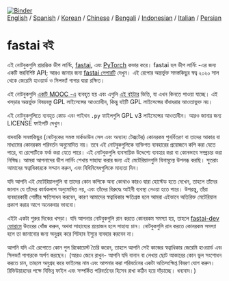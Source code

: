 [![Binder](https://mybinder.org/badge_logo.svg)](https://mybinder.org/v2/gh/fastai/fastbook/master)  
[English](./README.md) / [Spanish](./README_es.md) / [Korean](./README_ko.md) / [Chinese](./README_zh.md) / [Bengali](./README_bn.md) / [Indonesian](./README_id.md) / [Italian](./README_it.md) / [Persian](./README_fa.md)

# fastai বই

এই নোটবুকগুলি প্রারম্ভিক ডীপ লার্নিং, [fastai](https://docs.fast.ai/), এবং [PyTorch](https://pytorch.org/) কভার করে। fastai হল ডীপ লার্নিং -এর জন্য একটি স্তরবিশিষ্ট API; আরও জানার জন্য [fastai পেপারটি](https://www.mdpi.com/2078-2489/11/2/108) দেখুন। এই রেপোর অন্তর্ভুক্ত সমস্তকিছুর স্বত্ব ২০২০ সাল থেকে জেরেমি হাওয়ার্ড ও সিলভ্যাঁ গাগার দ্বারা রক্ষিত।

এই নোটবুকগুলি [একটি MOOC -এ](https://course.fast.ai) ব্যবহৃত হয় এবং এগুলি [এই বইটার](https://www.amazon.com/Deep-Learning-Coders-fastai-PyTorch/dp/1492045527) ভিত্তি, যা এখন কিনতে পাওয়া যাচ্ছে। এই খসড়ার অন্তর্ভুক্ত বিষয়বস্তু GPL লাইসেন্সের আওতাধীন, কিন্তু বইটি GPL লাইসেন্সের বাঁধাধরার আওতাভুক্ত নয়।

এই নোটবুকগুলিতে ব্যবহৃত কোড এবং পাইথন `.py` ফাইলগুলি GPL v3 লাইসেন্সের আওতাধীন। আরও জানার জন্য LICENSE ফাইলটি দেখুন।

বাদবাকি সমস্তকিছুর (নোটবুকের সমস্ত মার্কডাউন সেল এবং অন্যান্য টেক্সটের) কোনরকম পুনর্বিতরণ বা তাদের আকার বা মাধ্যমের কোনরকম পরিবর্তন অনুমোদিত নয়। তবে এই নোটবুকগুলিকে ব্যক্তিগত ব্যবহারের প্রয়োজনে কপি করা যেতে পারে, বা রেপোটিকে ফর্ক করা যেতে পারে। এই নোটবুকগুলি ব্যবসায়িক উদ্দেশ্যে ব্যবহার করা বা কোনভাবে সম্প্রচার করা নিষিদ্ধ। আমরা আপনাদের ডীপ লার্নিং শেখায় সাহায্য করার জন্য এই মেটেরিয়ালগুলি বিনামূল্যে উপলব্ধ করছি। সুতরাং আমাদের স্বত্বাধিকারকে সম্মান করুন, এবং বিধিনিষেধগুলিকে মান্যতা দিন।

যদি আপনি এই মেটেরিয়ালগুলি বা তাদের কোন কপিকে অন্য কোথাও কারও দ্বারা হোস্টেড হতে দেখেন, তাহলে তাঁদের জানান যে তাঁদের কার্যকলাপ অনুমোদিত নয়, এবং তাঁদের বিরুদ্ধে আইনী ব্যবস্থা নেওয়া হতে পারে। উপরন্তু, তাঁরা ব্যবহারকারী গোষ্ঠীর ক্ষতিসাধন করবেন, কারণ আমাদের স্বত্বাধিকার ক্ষতিগ্রস্ত হলে আমরা এইভাবে অতিরিক্ত মেটেরিয়াল প্রকাশ করার আগে অনেকবার ভাববো।

এইটা একটা শুরুর দিকের খসড়া। যদি আপনার নোটবুকগুলি রান করতে কোনরকম সমস্যা হয়, তাহলে [fastai-dev ফোরামে](https://forums.fast.ai/c/fastai-users/fastai-dev/) উত্তরের খোঁজ করুন, অথবা সাহায্যের প্রয়োজন হলে সাহায্য চান। নোটবুকগুলি রান করতে কোনরকম সমস্যা হলে তা জানানোর জন্য অনুগ্রহ করে গিটহাব ইস্যুর ব্যবহার করবেন না।

আপনি যদি এই রেপোতে কোন পুল রিকোয়েস্ট তৈরি করেন, তাহলে আপনি সেই কাজের স্বত্বাধিকার জেরেমি হাওয়ার্ড এবং সিলভ্যাঁ গাগারকে অর্পণ করছেন। (আরও জেনে রাখুন- আপনি যদি বানান বা লেখায় ছোট আকারের কোন ভুল সংশোধন করতে চান, তাহলে অনুগ্রহ করে ফাইলের নাম এবং আপনার করা পরিবর্তনের একটা অতিসংক্ষিপ্ত বিবরণ যোগ করুন। রিভিউয়ারদের পক্ষে বিভিন্ন ফাইল এবং সম্পর্কিত পরিবর্তনের হিসেব রাখা কঠিন হয়ে দাঁড়াচ্ছে। ধন্যবাদ।)
